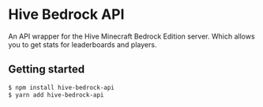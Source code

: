 # Hive Bedrock API

An API wrapper for the Hive Minecraft Bedrock Edition server. Which allows you to get stats for leaderboards and players.

## Getting started

```bash
$ npm install hive-bedrock-api
$ yarn add hive-bedrock-api
```
